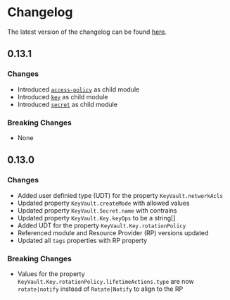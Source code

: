 # Changelog

The latest version of the changelog can be found [here](https://github.com/Azure/bicep-registry-modules/blob/main/avm/res/key-vault/vault/CHANGELOG.md).

## 0.13.1

### Changes

- Introduced [`access-policy`](/Azure/bicep-registry-modules/blob/main/avm/res/key-vault/vault/access-policy) as child module
- Introduced [`key`](/Azure/bicep-registry-modules/blob/main/avm/res/key-vault/vault/key) as child module
- Introduced [`secret`](/Azure/bicep-registry-modules/blob/main/avm/res/key-vault/vault/secret) as child module

### Breaking Changes

- None

## 0.13.0

### Changes

- Added user definied type (UDT) for the property `KeyVault.networkAcls`
- Updated property `KeyVault.createMode` with allowed values
- Updated property `KeyVault.Secret.name` with contrains
- Updated property `KeyVault.Key.keyOps` to be a string[]
- Added UDT for the property `KeyVault.Key.rotationPolicy`
- Referenced module and Resource Provider (RP) versions updated
- Updated all `tags` properties with RP property

### Breaking Changes

- Values for the property `KeyVault.Key.rotationPolicy.lifetimeActions.type` are now `rotate|notify` instead of `Rotate|Notify` to align to the RP
